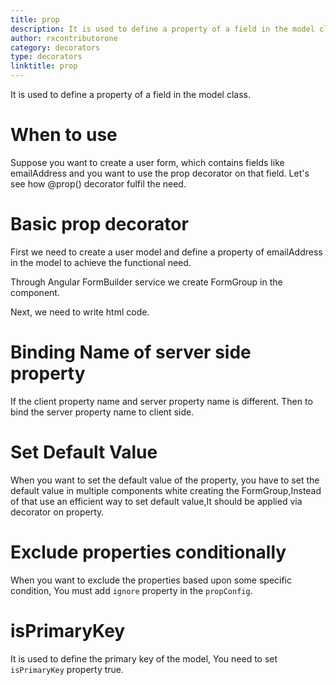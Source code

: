 ```yaml
---
title: prop
description: It is used to define a property of a field in the model class.
author: rxcontributorone
category: decorators
type: decorators
linktitle: prop
---
```


<div class="title-bar"><p>It is used to define a property of a field in the model class.</p></div>

# When to use
Suppose you want to create a user form, which contains fields like emailAddress and you want to use the prop decorator on that field.
Let's see how @prop() decorator fulfil the need.

# Basic prop decorator  
First we need to create a user model and define a property of emailAddress in the model to achieve the functional need.
<div component="app-code" key="prop-add-model"></div> 

Through Angular FormBuilder service we create FormGroup in the component.

<div component="app-code" key="prop-add-component"></div> 
Next, we need to write html code.
<div component="app-code" key="prop-add-html"></div> 
<div component="app-example-runner" ref-component="app-prop-add"></div>

# Binding Name of server side property
If the client property name and server property name is different. Then to bind the server property name to client side.

<div component="app-example-runner" ref-component="app-prop-server" title="Binding server side name with prop" key="server"></div>

# Set Default Value
When you want to set the default value of the property, you have to set the default value in multiple components white creating the FormGroup,Instead of that use an efficient way to set default value,It should be applied via decorator on property.

<div component="app-example-runner" ref-component="app-prop-default" title="Setting default value with prop" key="default"></div>

# Exclude properties conditionally
When you want to exclude the properties based upon some specific condition, You must add `ignore` property in the `propConfig`.

<div component="app-example-runner" ref-component="app-prop-exclude" title="exclude with prop" key="exclude"></div>

# isPrimaryKey
It is used to define the primary key of the model, You need to set `isPrimaryKey` property true.

<div component="app-example-runner" ref-component="app-prop-primary" title="primary key with prop" key="primary"></div>



